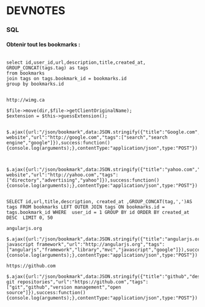 DEVNOTES
========

### SQL

#### Obtenir tout les bookmarks : 

<pre><code>
select id,user_id,url,description,title,created_at,
GROUP_CONCAT(tags.tag) as tags
from bookmarks 
join tags on tags.bookmark_id = bookmarks.id 
group by bookmarks.id
</code></pre>

<pre><code>
http://wimg.ca

$file->move(dir,$file->getClientOriginalName);
$extension = $this->guessExtension();


$.ajax({url:"/json/bookmark",data:JSON.stringify({"title":"Google.com","description":"google website","url":"http://google.com","tags":["search","search engine","google"]}),success:function(){console.log(arguments);},contentType:"application/json",type:"POST"})



$.ajax({url:"/json/bookmark",data:JSON.stringify({"title":"yahoo.com","description":"yahoo website","url":"http://yahoo.com","tags":["directory","advertising","yahoo"]}),success:function(){console.log(arguments);},contentType:"application/json",type:"POST"})


SELECT id,url,title,description, created_at ,GROUP_CONCAT(tag,',')AS tags FROM bookmarks LEFT OUTER JOIN tags ON bookmarks.id = tags.bookmark_id WHERE  user_id = 1 GROUP BY id ORDER BY created_at DESC  LIMIT 0, 50 

angularjs.org

$.ajax({url:"/json/bookmark",data:JSON.stringify({"title":"angularjs.org","description":"angularjs javascript framework","url":"http://angularjs.org","tags":["angularjs","framework","library","mvc","javascript","google"]}),success:function(){console.log(arguments);},contentType:"application/json",type:"POST"})

https://github.com

$.ajax({url:"/json/bookmark",data:JSON.stringify({"title":"github","description":"github git repositories","url":"https://github.com","tags":["git","github","version management","open source"]}),success:function(){console.log(arguments);},contentType:"application/json",type:"POST"})

</code></pre>
